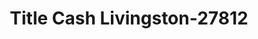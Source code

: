 ---
f_zip-code: 59047
f_state-code: MT
title: Title Cash Livingston-27812
f_phone: 406-222-9702
f_city-only: Livingston
f_address: 129 North H Street Livingston
f_location-unique-id: '27812'
slug: title-cash-livingston-27812
updated-on: '2024-05-30T13:46:58.046Z'
created-on: '2024-05-30T13:36:59.803Z'
published-on: '2024-05-30T13:54:32.469Z'
f_city-state: cms/city/livingston-mt.md
f_company: cms/company/title-cash-livingston.md
f_state: cms/state/montana.md
layout: '[payday-loan].html'
tags: payday-loan
---